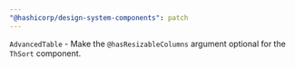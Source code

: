 ```yaml
---
"@hashicorp/design-system-components": patch
---
```


<!-- START components/table/advanced-table -->
`AdvancedTable` - Make the `@hasResizableColumns` argument optional for the `ThSort` component.
<!-- END -->
